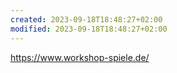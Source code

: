 ```yaml
---
created: 2023-09-18T18:48:27+02:00
modified: 2023-09-18T18:48:27+02:00
---
```


https://www.workshop-spiele.de/

